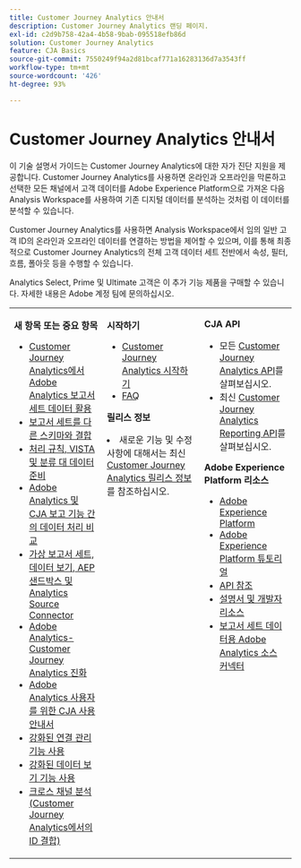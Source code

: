 ```yaml
---
title: Customer Journey Analytics 안내서
description: Customer Journey Analytics 랜딩 페이지.
exl-id: c2d9b758-42a4-4b58-9bab-095518efb86d
solution: Customer Journey Analytics
feature: CJA Basics
source-git-commit: 7550249f94a2d81bcaf771a16283136d7a3543ff
workflow-type: tm+mt
source-wordcount: '426'
ht-degree: 93%

---
```


# Customer Journey Analytics 안내서

이 기술 설명서 가이드는 Customer Journey Analytics에 대한 자가 진단 지원을 제공합니다. Customer Journey Analytics를 사용하면 온라인과 오프라인을 막론하고 선택한 모든 채널에서 고객 데이터를 Adobe Experience Platform으로 가져온 다음 Analysis Workspace를 사용하여 기존 디지털 데이터를 분석하는 것처럼 이 데이터를 분석할 수 있습니다.

Customer Journey Analytics를 사용하면 Analysis Workspace에서 임의 일반 고객 ID의 온라인과 오프라인 데이터를 연결하는 방법을 제어할 수 있으며, 이를 통해 최종적으로 Customer Journey Analytics의 전체 고객 데이터 세트 전반에서 속성, 필터, 흐름, 폴아웃 등을 수행할 수 있습니다.

Analytics Select, Prime 및 Ultimate 고객은 이 추가 기능 제품을 구매할 수 있습니다. 자세한 내용은 Adobe 계정 팀에 문의하십시오.

<table frame="none"> 
 <tbody> 
  <tr> 
   <td colname="col1" colsep="0" rowsep="0" valign="top"> <p class="head"> <b>새 항목 또는 중요 항목</b> </p> <p> 
     <ul>
      <li><a href="https://experienceleague.adobe.com/docs/analytics-platform/using/cja-overview/compare-aa-cja/aa-data-in-cja.html?lang=en">Customer Journey Analytics에서 Adobe Analytics 보고서 세트 데이터 활용 </a> </li>
      <li><a href="https://experienceleague.adobe.com/docs/analytics-platform/using/cja-usecases/combine-report-suites.html?lang=ko-KR"> 보고서 세트를 다른 스키마와 결합 </a> </li>
      <li><a href="https://experienceleague.adobe.com/docs/analytics-platform/using/cja-overview/compare-aa-cja/pr-vista-dataprep.html?lang=en"> 처리 규칙, VISTA 및 분류 대 데이터 준비 </a> </li>
      <li><a href="https://experienceleague.adobe.com/docs/analytics-platform/using/cja-overview/compare-aa-cja/data-processing-comparisons.html?lang=en"> Adobe Analytics 및 CJA 보고 기능 간의 데이터 처리 비교 </a> </li>
      <li><a href="https://experienceleague.adobe.com/docs/analytics-platform/using/cja-overview/compare-aa-cja/vrs-dataview-sandbox-adc.html?lang=en"> 가상 보고서 세트, 데이터 보기, AEP 샌드박스 및 Analytics Source Connector </a> </li>
      <li><a href="https://experienceleague.adobe.com/docs/analytics-platform/using/cja-overview/aa-to-cja.html?lang=ko-KR"> Adobe Analytics-Customer Journey Analytics 진화 </a> </li>
      <li><a href="https://experienceleague.adobe.com/docs/analytics-platform/using/cja-overview/aa-to-cja-user.html?lang=ko-KR"> Adobe Analytics 사용자를 위한 CJA 사용 안내서 </a> </li>
     <li><a href="https://experienceleague.adobe.com/docs/analytics-platform/using/cja-connections/manage-connections.html?lang=ko-KR#connection-detail"> 강화된 연결 관리 기능 사용 </a> </li>
      <li><a href="https://experienceleague.adobe.com/docs/analytics-platform/using/cja-dataviews/data-views.html?lang=ko-KR#cja-dataviews"> 강화된 데이터 보기 기능 사용 </a> </li>
      <li><a href="https://experienceleague.adobe.com/docs/analytics-platform/using/cja-connections/cca/overview.html?lang=ko-KR#cja-connections"> 크로스 채널 분석 (Customer Journey Analytics에서의 ID 결합) </a> </li>
   <td colname="col2" valign="top"><p class="head"> <b>시작하기</b> </p> 
      <ul> 
      <li><a href="https://experienceleague.adobe.com/docs/analytics-platform/using/cja-overview/cja-getting-started.html?lang=ko-KR"> Customer Journey Analytics 시작하기 </a> </li> 
      <li><a href="https://experienceleague.adobe.com/docs/analytics-platform/using/cja-overview/cja-faq.html?lang=ko-KR"> FAQ</a> </li> 
   </ul> <p class="head"><b>릴리스 정보</b> </p> 
     <li>새로운 기능 및 수정 사항에 대해서는 최신 <a href="https://experienceleague.adobe.com/docs/analytics-platform/using/releases/latest.html?lang=ko-KR" format="https" scope="external"> Customer Journey Analytics 릴리스 정보</a>를 참조하십시오. </li>
    <td colname="col3" valign="top"> <p class="head"><b>CJA API</b> </p> 
    <ul> 
     <li>모든 <a href="https://developer.adobe.com/cja-apis/docs/" format="https" scope="external">Customer Journey Analytics API</a>를 살펴보십시오. </li>
      <li>최신 <a href="https://developer.adobe.com/cja-apis/docs/api/#tag/Reporting-API" format="https" scope="external">Customer Journey Analytics Reporting API</a>를 살펴보십시오. </li>
    </ul> <p class="head"> <b>Adobe Experience Platform 리소스</b> </p> 
    <ul> 
     <li><a href="https://www.adobe.com/kr/experience-platform.html" format="http" scope="external"> Adobe Experience Platform</a> </li> 
     <li> <a href="https://experienceleague.adobe.com/docs/platform-learn/tutorials/overview.html?lang=ko-KR" format="https" scope="external">Adobe Experience Platform 튜토리얼</a> </li> 
     <li><a href="https://www.adobe.io/apis/experienceplatform/home/api-reference.html" format="https" scope="external"> API 참조</a> </li> 
     <li><a href="https://www.adobe.com/kr/experience-platform/documentation-and-developer-resources.html" format="https" scope="external"> 설명서 및 개발자 리소스</a> </li>
     <li><a href="https://experienceleague.adobe.com/docs/experience-platform/sources/connectors/adobe-applications/analytics.html?lang=ko-KR" format="https" scope="external"> 보고서 세트 데이터용 Adobe Analytics 소스 커넥터</a> </li>
    </ul> </td> 
  </tr> 
 </tbody> 
</table>

